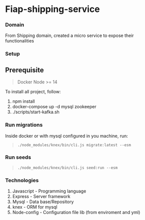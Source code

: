 # Fiap-shipping-service

### Domain
From Shipping domain, created a micro service to expose their functionalities

### Setup

## Prerequisite

> Docker
> Node >= 14

To install all project, follow:

1. npm install
2. docker-compose up -d mysql zookeeper
3. ./scripts/start-kafka.sh

### Run migrations

Inside docker or with mysql configured in you machine, run:

> `./node_modules/knex/bin/cli.js migrate:latest --esm`

### Run seeds

> `./node_modules/knex/bin/cli.js seed:run --esm`

### Technologies

1. Javascript - Programming language
2. Express - Server framework
4. Mysql - Data base/Repository
3. knex - ORM for mysql
6. Node-config - Configuration file lib (from enviroment and yml)

